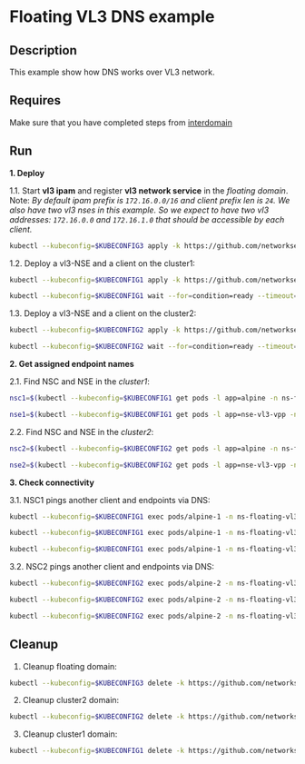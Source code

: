 # Floating VL3 DNS example

## Description

This example show how DNS works over VL3 network.

## Requires

Make sure that you have completed steps from [interdomain](../../suites/basic)

## Run

**1. Deploy**

1.1. Start **vl3 ipam** and register **vl3 network service** in the *floating domain*.
Note: *By default ipam prefix is `172.16.0.0/16` and client prefix len is `24`. We also have two vl3 nses in this example. So we expect to have two vl3 addresses: `172.16.0.0` and `172.16.1.0` that should be accessible by each client.*

```bash
kubectl --kubeconfig=$KUBECONFIG3 apply -k https://github.com/networkservicemesh/deployments-k8s/examples/interdomain/usecases/floating_vl3-dns/cluster3?ref=4a1e527c7db7a97410728037031458b5a4481b00
```

1.2. Deploy a vl3-NSE and a client on the cluster1:

```bash
kubectl --kubeconfig=$KUBECONFIG1 apply -k https://github.com/networkservicemesh/deployments-k8s/examples/interdomain/usecases/floating_vl3-dns/cluster1?ref=4a1e527c7db7a97410728037031458b5a4481b00
```
```bash
kubectl --kubeconfig=$KUBECONFIG1 wait --for=condition=ready --timeout=5m pod -l app=alpine -n ns-floating-vl3-dns
```

1.3. Deploy a vl3-NSE and a client on the cluster2:

```bash
kubectl --kubeconfig=$KUBECONFIG2 apply -k https://github.com/networkservicemesh/deployments-k8s/examples/interdomain/usecases/floating_vl3-dns/cluster2?ref=4a1e527c7db7a97410728037031458b5a4481b00
```
```bash
kubectl --kubeconfig=$KUBECONFIG2 wait --for=condition=ready --timeout=5m pod -l app=alpine -n ns-floating-vl3-dns
```

**2. Get assigned endpoint names**

2.1. Find NSC and NSE in the *cluster1*:

```bash
nsc1=$(kubectl --kubeconfig=$KUBECONFIG1 get pods -l app=alpine -n ns-floating-vl3-dns --template '{{range .items}}{{.metadata.name}}{{"\n"}}{{end}}')
```
```bash
nse1=$(kubectl --kubeconfig=$KUBECONFIG1 get pods -l app=nse-vl3-vpp -n ns-floating-vl3-dns --template '{{range .items}}{{.metadata.name}}{{"\n"}}{{end}}')
```

2.2. Find NSC and NSE in the *cluster2*:

```bash
nsc2=$(kubectl --kubeconfig=$KUBECONFIG2 get pods -l app=alpine -n ns-floating-vl3-dns --template '{{range .items}}{{.metadata.name}}{{"\n"}}{{end}}')
```
```bash
nse2=$(kubectl --kubeconfig=$KUBECONFIG2 get pods -l app=nse-vl3-vpp -n ns-floating-vl3-dns --template '{{range .items}}{{.metadata.name}}{{"\n"}}{{end}}')
```

**3. Check connectivity**

3.1. NSC1 pings another client and endpoints via DNS:

```bash
kubectl --kubeconfig=$KUBECONFIG1 exec pods/alpine-1 -n ns-floating-vl3-dns -- ping -c2 -i 0.5 $nsc2.floating-vl3-dns.my.cluster3. -4
```
```bash
kubectl --kubeconfig=$KUBECONFIG1 exec pods/alpine-1 -n ns-floating-vl3-dns -- ping -c2 -i 0.5 $nse2.floating-vl3-dns.my.cluster3. -4
```
```bash
kubectl --kubeconfig=$KUBECONFIG1 exec pods/alpine-1 -n ns-floating-vl3-dns -- ping -c2 -i 0.5 $nse1.floating-vl3-dns.my.cluster3. -4
```

3.2. NSC2 pings another client and endpoints via DNS:

```bash
kubectl --kubeconfig=$KUBECONFIG2 exec pods/alpine-2 -n ns-floating-vl3-dns -- ping -c2 -i 0.5 $nsc1.floating-vl3-dns.my.cluster3. -4
```
```bash
kubectl --kubeconfig=$KUBECONFIG2 exec pods/alpine-2 -n ns-floating-vl3-dns -- ping -c2 -i 0.5 $nse1.floating-vl3-dns.my.cluster3. -4
```
```bash
kubectl --kubeconfig=$KUBECONFIG2 exec pods/alpine-2 -n ns-floating-vl3-dns -- ping -c2 -i 0.5 $nse2.floating-vl3-dns.my.cluster3. -4
```

## Cleanup

1. Cleanup floating domain:
```bash
kubectl --kubeconfig=$KUBECONFIG3 delete -k https://github.com/networkservicemesh/deployments-k8s/examples/interdomain/usecases/floating_vl3-dns/cluster3?ref=4a1e527c7db7a97410728037031458b5a4481b00
```

2. Cleanup cluster2 domain:
```bash
kubectl --kubeconfig=$KUBECONFIG2 delete -k https://github.com/networkservicemesh/deployments-k8s/examples/interdomain/usecases/floating_vl3-dns/cluster2?ref=4a1e527c7db7a97410728037031458b5a4481b00
```

3. Cleanup cluster1 domain:
```bash
kubectl --kubeconfig=$KUBECONFIG1 delete -k https://github.com/networkservicemesh/deployments-k8s/examples/interdomain/usecases/floating_vl3-dns/cluster1?ref=4a1e527c7db7a97410728037031458b5a4481b00
```
